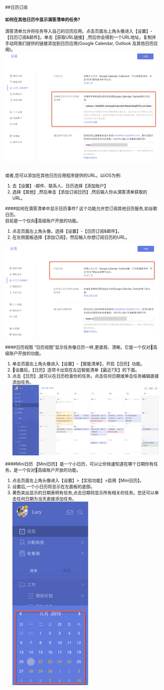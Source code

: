 ##日历订阅

#### 如何在其他日历中显示滴答清单的任务?
滴答清单允许将任务导入自己的日历应用。点击页面左上角头像进入【设置】-【日历订阅&邮件】。单击【获取URL链接】,然后你会得到一个URL地址，复制并手动将我们提供的链接添加到日历应用(Google Calendar, Outlook 及其他日历应用)。
<br >![](../images/images_web2.0/subtick.png)


<br >或者,您可以添加在其他日历应用程序提供的URL。以iOS为例:
1. 去【设置】-邮件、联系人、日历选择【添加账户】
2. 选择【其他】,然后单击【添加订阅日历】,然后输入你从滴答清单获取的URL。

####如何在滴答清单中显示日历事件?
这个功能允许您订阅其他日历服务,如谷歌日历。
<br >目前是一个仅向高级账户开放的功能。
1. 点击页面左上角头像，选择【设置】-【日历订阅&邮件】。
2. 在左侧面板选择【添加订阅】，然后输入你想订阅日历的URL。

![](../images/images_web2.0/subsgoo.png)

####日历视图
“日历视图”显示任务像日历一样,更直观、清晰。它是一个仅对高级账户开放的功能。
1. 单击页面左上角头像进入【设置】-【智能清单】，开启【日历】功能。
2. 设置后，【日历】选项卡出现在左边智能清单【最近7天】的下面。
3. 点击【日历】,就可以在日历检查你的任务。点击任何日期或单击任务编辑直接添加任务。
<br >![](../images/images_web2.0/calendarview.png)

####Mini日历
【Mini日历】是一个小日历，可以让你快速知道在哪个日期你有任务。是一个仅对高级账户开放的功能。
1. 点击页面左上角头像进入【设置】>【实验功能】>启用【Mini日历】。
2. 设置后,一个小日历将显示在左面板的底部。
3. 黄色突出显示的日期表明有任务,点击日期将显示所有相关的任务。您还可以单击任何日期为当天直接添加任务。
<br >![](../images/images_web2.0/mini.png
)
